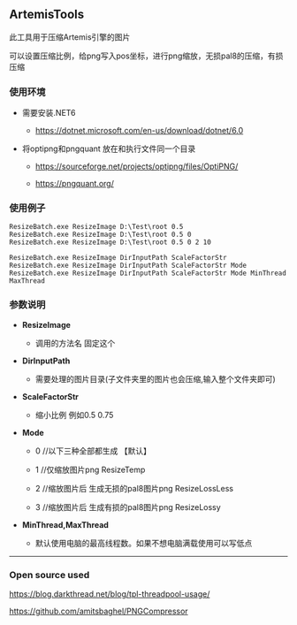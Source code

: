 ## ArtemisTools

此工具用于压缩Artemis引擎的图片

可以设置压缩比例，给png写入pos坐标，进行png缩放，无损pal8的压缩，有损压缩


### 使用环境

- 需要安装.NET6

  - https://dotnet.microsoft.com/en-us/download/dotnet/6.0

- 将optipng和pngquant 放在和执行文件同一个目录

  - https://sourceforge.net/projects/optipng/files/OptiPNG/

  - https://pngquant.org/



### 使用例子

```
ResizeBatch.exe ResizeImage D:\Test\root 0.5
ResizeBatch.exe ResizeImage D:\Test\root 0.5 0
ResizeBatch.exe ResizeImage D:\Test\root 0.5 0 2 10
```

```
ResizeBatch.exe ResizeImage DirInputPath ScaleFactorStr
ResizeBatch.exe ResizeImage DirInputPath ScaleFactorStr Mode
ResizeBatch.exe ResizeImage DirInputPath ScaleFactorStr Mode MinThread MaxThread
```


### 参数说明

- **ResizeImage**

  - 调用的方法名 固定这个

- **DirInputPath**

  - 需要处理的图片目录(子文件夹里的图片也会压缩,输入整个文件夹即可)

- **ScaleFactorStr**

  - 缩小比例 例如0.5 0.75 

- **Mode**

  - 0 //以下三种全部都生成 【默认】

  - 1 //仅缩放图片png ResizeTemp

  - 2 //缩放图片后 生成无损的pal8图片png ResizeLossLess

  - 3 //缩放图片后 生成有损的pal8图片png ResizeLossy

- **MinThread,MaxThread**

  - 默认使用电脑的最高线程数。如果不想电脑满载使用可以写低点


---
### Open source used

https://blog.darkthread.net/blog/tpl-threadpool-usage/

https://github.com/amitsbaghel/PNGCompressor




